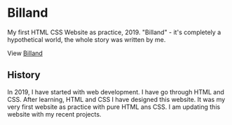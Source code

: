 # Billand
My first HTML CSS Website as practice, 2019. "Billand" - it's completely a hypothetical world, the whole story was written by me.

View [Billand](https://billand-by-sayan.netlify.app/)

## History
In 2019, I have started with web development. I have go through HTML and CSS. 
After learning, HTML and CSS I have designed this website. It was my very first website as practice with pure HTML ans CSS. 
I am updating this website with my recent projects.
